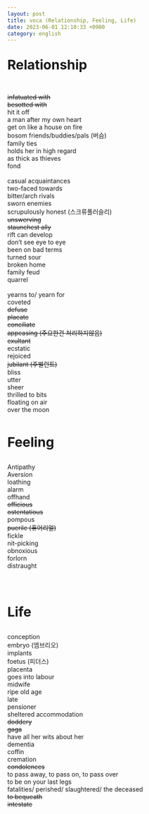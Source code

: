 ```yaml
---
layout: post
title: voca (Relationship, Feeling, Life)
date: 2023-06-01 12:10:33 +0900
category: english
---
```

<p style="font-size:30px;"><b> Relationship </b></p>
<br/>
<del> infatuated with </del>
<br/>
<del> besotted with </del>
<br/>
hit it off
<br/>
a man after my own heart
<br/>
get on like a house on fire
<br/>
bosom friends/buddies/pals (버슴)
<br/>
family ties
<br/>
holds her in high regard
<br/>
as thick as thieves
<br/>
fond
<br/>
<br/>
casual acquaintances
<br/>
two-faced towards
<br/>
bitter/arch rivals
<br/>
sworn enemies
<br/>
scrupulously honest (스크류풀러슬리)
<br/>
<del> unswerving </del>
<br/>
<del> staunchest ally </del>
<br/>
rift can develop
<br/>
don’t see eye to eye
<br/>
been on bad terms
<br/>
turned sour
<br/>
broken home
<br/>
family feud
<br/>
quarrel
<br/>
<br/>
yearns to/ yearn for
<br/>
coveted
<br/>
<del> defuse </del>
<br/>
<del> placate </del>
<br/>
<del> conciliate </del>
<br/>
<del> appeasing (주요한건 처리하지않음) </del>
<br/>
<del> exultant </del>
<br/>
ecstatic
<br/>
rejoiced
<br/>
<del> jubilant (주벌런트) </del>
<br/>
bliss
<br/>
utter
<br/>
sheer
<br/>
thrilled to bits
<br/>
floating on air
<br/>
over the moon
<br/>
<br/>

<p style="font-size:30px;"><b> Feeling </b></p>

Antipathy
<br/>
Aversion
<br/>
loathing
<br/>
alarm
<br/>
offhand
<br/>
<del> officious </del>
<br/>
<del> ostentatious </del>
<br/>
pompous
<br/>
<del> puerile (퓨어리얼) </del>
<br/>
fickle
<br/>
nit-picking
<br/>
obnoxious
<br/>
forlorn
<br/>
distraught

<br/>
<br/>
<p style="font-size:30px;"><b> Life </b></p>
conception
<br/>
embryo (엠브리오)
<br/>
implants
<br/>
foetus (피더스)
<br/>
placenta
<br/>
goes into labour
<br/>
midwife
<br/>
ripe old age
<br/>
late
<br/>
pensioner
<br/>
sheltered accommodation
<br/>
<del> doddery </del>
<br/>
<del> gaga </del>
<br/>
have all her wits about her
<br/>
dementia
<br/>
coffin
<br/>
cremation
<br/>
<del> condolences </del>
<br/>
to pass away, to pass on, to pass over
<br/>
to be on your last legs
<br/>
fatalities/ perished/ slaughtered/ the deceased
<br/>
<del> to bequeath </del>
<br/>
<del> intestate </del>